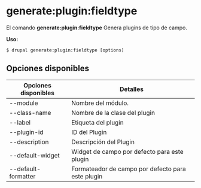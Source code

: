 # generate:plugin:fieldtype
El comando **generate:plugin:fieldtype** Genera plugins de tipo de campo.

**Uso:**
```
$ drupal generate:plugin:fieldtype [options] 
```

## Opciones disponibles
Opciones disponibles | Detalles
-------|-------------
--module | Nombre del módulo.
--class-name | Nombre de la clase del plugin
--label | Etiqueta del plugin
--plugin-id | ID del Plugin
--description | Descripción del Plugin
--default-widget | Widget de campo por defecto para este plugin
--default-formatter | Formateador de campo por defecto para este plugin

